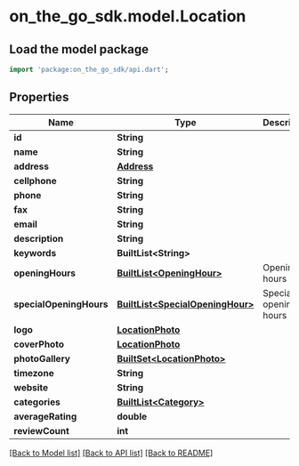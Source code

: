 # on_the_go_sdk.model.Location

## Load the model package
```dart
import 'package:on_the_go_sdk/api.dart';
```

## Properties
Name | Type | Description | Notes
------------ | ------------- | ------------- | -------------
**id** | **String** |  | 
**name** | **String** |  | 
**address** | [**Address**](Address.md) |  | [optional] 
**cellphone** | **String** |  | [optional] 
**phone** | **String** |  | [optional] 
**fax** | **String** |  | [optional] 
**email** | **String** |  | [optional] 
**description** | **String** |  | [optional] 
**keywords** | **BuiltList&lt;String&gt;** |  | [optional] 
**openingHours** | [**BuiltList&lt;OpeningHour&gt;**](OpeningHour.md) | Opening hours | [optional] 
**specialOpeningHours** | [**BuiltList&lt;SpecialOpeningHour&gt;**](SpecialOpeningHour.md) | Special opening hours | [optional] 
**logo** | [**LocationPhoto**](LocationPhoto.md) |  | [optional] 
**coverPhoto** | [**LocationPhoto**](LocationPhoto.md) |  | [optional] 
**photoGallery** | [**BuiltSet&lt;LocationPhoto&gt;**](LocationPhoto.md) |  | [optional] 
**timezone** | **String** |  | [optional] 
**website** | **String** |  | [optional] 
**categories** | [**BuiltList&lt;Category&gt;**](Category.md) |  | [optional] 
**averageRating** | **double** |  | [optional] 
**reviewCount** | **int** |  | [optional] 

[[Back to Model list]](../README.md#documentation-for-models) [[Back to API list]](../README.md#documentation-for-api-endpoints) [[Back to README]](../README.md)


